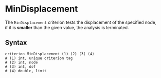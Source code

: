 # MinDisplacement

The `MinDisplacement` criterion tests the displacement of the specified node, if it is **smaller** than the given value,
the analysis is terminated.

## Syntax

```
criterion MinDisplacement (1) (2) (3) (4)
# (1) int, unique criterion tag
# (2) int, node
# (3) int, dof
# (4) double, limit
```
